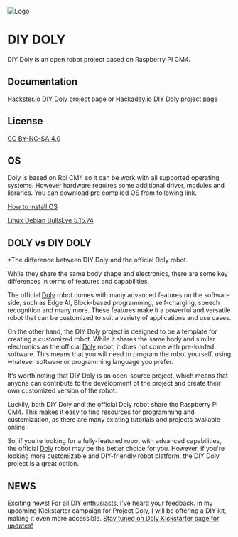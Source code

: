 
![Logo](https://doly.ai/wp-content/uploads/2023/04/doly_image_640.jpg)


# DIY DOLY

DIY Doly is an open robot project based on Raspberry PI CM4.


## Documentation

[Hackster.io DIY Doly project page](https://www.hackster.io/robotdoly/open-doly-more-than-a-robot-d182c6)
or
[Hackaday.io DIY Doly project page](https://hackaday.io/project/193336-diy-doly)


## License

[CC BY-NC-SA 4.0](https://creativecommons.org/licenses/by-nc-sa/4.0/)


## OS

Doly is based on Rpi CM4 so it can be work with all supported operating systems. However hardware requires some additional driver, modules and libraries. You can download pre compiled OS from following link.

[How to install OS](https://drive.google.com/file/d/1GjVVtY0HsTB1eHpL2gCmnlEYdgq3d5aU/view?usp=share_link)

[Linux Debian BullsEye 5.15.74](https://drive.google.com/file/d/1IhYS_3zZb3UhiZW5sIngpDqNLZKxJyFG/view?usp=share_link)


## DOLY vs DIY DOLY 

*The difference between DIY Doly and the official Doly robot.

While they share the same body shape and electronics, there are some key differences in terms of features and capabilities.

The official [Doly](https://doly.ai/) robot comes with many advanced features on the software side, such as Edge AI, Block-based programming, self-charging, speech recognition and many more. These features make it a powerful and versatile robot that can be customized to suit a variety of applications and use cases.

On the other hand, the DIY Doly project is designed to be a template for creating a customized robot. While it shares the same body and similar electronics as the official [Doly](https://doly.ai/) robot, it does not come with pre-loaded software. This means that you will need to program the robot yourself, using whatever software or programming language you prefer. 

It's worth noting that DIY Doly is an open-source project, which means that anyone can contribute to the development of the project and create their own customized version of the robot.

Luckily, both DIY Doly and the official Doly robot share the Raspberry Pi CM4. This makes it easy to find resources for programming and customization, as there are many existing tutorials and projects available online.

So, if you're looking for a fully-featured robot with advanced capabilities, the official [Doly](https://doly.ai/) robot may be the better choice for you. However, if you're looking more customizable and DIY-friendly robot platform, the DIY Doly project is a great option.

## NEWS

Exciting news! For all DIY enthusiasts, I've heard your feedback. In my upcoming Kickstarter campaign for Project Doly, I will be offering a DIY kit, making it even more accessible. [Stay tuned on Doly Kickstarter page for updates!](https://www.kickstarter.com/projects/doly/doly-more-than-a-robot)
    
